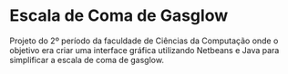 # Escala de Coma de Gasglow

Projeto do 2º período da faculdade de Ciências da Computação onde o objetivo era criar uma interface gráfica utilizando Netbeans e Java para simplificar a escala de coma de gasglow.
